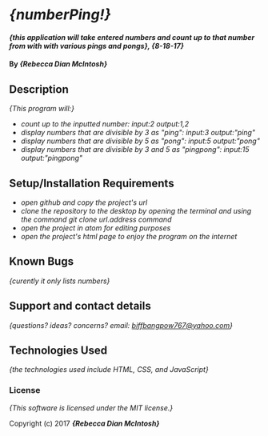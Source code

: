 # _{numberPing!}_

#### _{this application will take entered numbers and count up to that number from with with various pings and pongs}, {8-18-17}_

#### By _**{Rebecca Dian McIntosh}**_

## Description

_{This program will:}_
* _count up to the inputted number: input:2 output:1,2_
* _display numbers that are divisible by 3 as "ping": input:3 output:"ping"_
* _display numbers that are divisible by 5 as "pong": input:5 output:"pong"_
* _display numbers that are divisible by 3 and 5 as "pingpong": input:15 output:"pingpong"_
## Setup/Installation Requirements

* _open github and copy the project's url_
* _clone the repository to the desktop by opening the terminal and using the command git clone url.address command_
* _open the project in atom for editing purposes_
* _open the project's html page to enjoy the program on the internet_

## Known Bugs

_{curently it only lists numbers}_

## Support and contact details

_{questions? ideas? concerns? email: biffbangpow767@yahoo.com}_

## Technologies Used

_{the technologies used include HTML, CSS, and JavaScript}_

### License

*{This software is licensed under the MIT license.}*

Copyright (c) 2017 **_{Rebecca Dian McIntosh}_**
